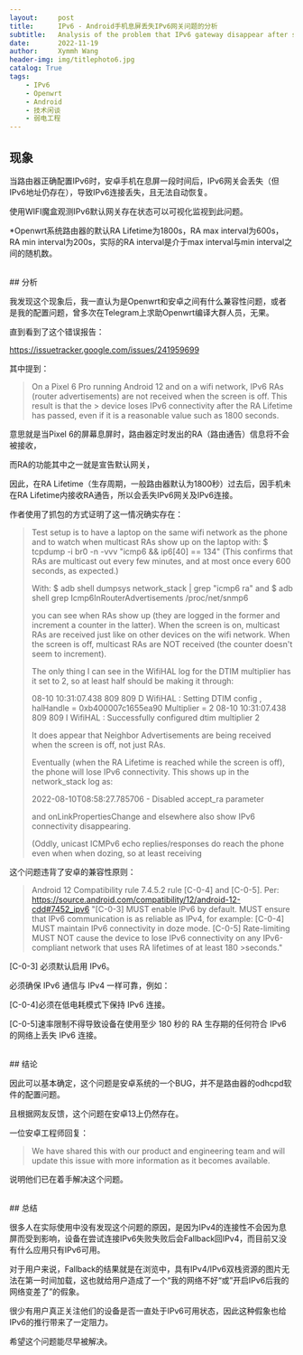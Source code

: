 ```yaml
---
layout:     post
title:      IPv6 - Android手机息屏丢失IPv6网关问题的分析
subtitle:   Analysis of the problem that IPv6 gateway disappear after screen off on Android phone.
date:       2022-11-19
author:     Xymmh Wang
header-img: img/titlephoto6.jpg
catalog: True
tags:
    - IPv6
    - Openwrt
    - Android
    - 技术闲谈
    - 弱电工程
---
```


## 现象

当路由器正确配置IPv6时，安卓手机在息屏一段时间后，IPv6网关会丢失（但IPv6地址仍存在），导致IPv6连接丢失，且无法自动恢复。

使用WIFI魔盒观测IPv6默认网关存在状态可以可视化监视到此问题。

*Openwrt系统路由器的默认RA Lifetime为1800s，RA max interval为600s，RA min interval为200s，实际的RA interval是介于max interval与min interval之间的随机数。

<br>
## 分析

我发现这个现象后，我一直认为是Openwrt和安卓之间有什么兼容性问题，或者是我的配置问题，曾多次在Telegram上求助Openwrt编译大群人员，无果。

直到看到了这个错误报告：

https://issuetracker.google.com/issues/241959699

其中提到：

> On a Pixel 6 Pro running Android 12 and on a wifi network, IPv6 RAs (router advertisements) are not received when the screen is off.  This result is that the > device loses IPv6 connectivity after the RA Lifetime has passed, even if it is a reasonable value such as 1800 seconds.

意思就是当Pixel 6的屏幕息屏时，路由器定时发出的RA（路由通告）信息将不会被接收，

而RA的功能其中之一就是宣告默认网关，

因此，在RA Lifetime（生存周期，一般路由器默认为1800秒）过去后，因手机未在RA Lifetime内接收RA通告，所以会丢失IPv6网关及IPv6连接。

作者使用了抓包的方式证明了这一情况确实存在：
<br>
>Test setup is to have a laptop on the same wifi network as the phone and to watch when multicast RAs show up on the laptop with:
>$ tcpdump -i br0 -n -vvv "icmp6 && ip6[40] == 134"
>(This confirms that RAs are multicast out every few minutes, and at most once every 600 seconds, as expected.)
>
>With:
>$ adb shell dumpsys network_stack | grep "icmp6 ra"
>and
>$ adb shell grep Icmp6InRouterAdvertisements /proc/net/snmp6
>
>you can see when RAs show up (they are logged in the former and increment a counter in the latter).
>When the screen is on, multicast RAs are received just like on other devices on the wifi network.
>When the screen is off, multicast RAs are NOT received (the counter doesn't seem to increment).
>
>The only thing I can see in the WifiHAL log for the DTIM multiplier has it set to 2, so at least half should be making it through:
>
>08-10 10:31:07.438   809   809 D WifiHAL : Setting DTIM config , halHandle = 0xb400007c1655ea90 Multiplier = 2
>08-10 10:31:07.438   809   809 I WifiHAL : Successfully configured dtim multiplier 2
>
>It does appear that Neighbor Advertisements are being received when the screen is off, not just RAs.
>
>Eventually (when the RA Lifetime is reached while the screen is off), the phone will lose IPv6 connectivity.  This shows up in the network_stack log as:
>
>    2022-08-10T08:58:27.785706 - Disabled accept_ra parameter
>
>and onLinkPropertiesChange and elsewhere also show IPv6 connectivity disappearing.
>
>
>(Oddly, unicast ICMPv6 echo replies/responses do reach the phone even when when dozing, so at least receiving 

这个问题违背了安卓的兼容性原则：

>Android 12 Compatibility rule 7.4.5.2 rule [C-0-4] and [C-0-5].  Per:  https://source.android.com/compatibility/12/android-12-cdd#7452_ipv6
>"[C-0-3] MUST enable IPv6 by default.
>    MUST ensure that IPv6 communication is as reliable as IPv4, for example:
>        [C-0-4] MUST maintain IPv6 connectivity in doze mode.
>        [C-0-5] Rate-limiting MUST NOT cause the device to lose IPv6 connectivity on any IPv6-compliant network that uses RA lifetimes of at least 180 >seconds."

[C-0-3] 必须默认启用 IPv6。

必须确保 IPv6 通信与 IPv4 一样可靠，例如：

[C-0-4]必须在低电耗模式下保持 IPv6 连接。

[C-0-5]速率限制不得导致设备在使用至少 180 秒的 RA 生存期的任何符合 IPv6 的网络上丢失 IPv6 连接。

<br>
## 结论

因此可以基本确定，这个问题是安卓系统的一个BUG，并不是路由器的odhcpd软件的配置问题。

且根据网友反馈，这个问题在安卓13上仍然存在。

一位安卓工程师回复：

>We have shared this with our product and engineering team and will update this issue with more information as it becomes available.

说明他们已在着手解决这个问题。

<br>
## 总结

很多人在实际使用中没有发现这个问题的原因，是因为IPv4的连接性不会因为息屏而受到影响，设备在尝试连接IPv6失败失败后会Fallback回IPv4，而目前又没有什么应用只有IPv6可用。

对于用户来说，Fallback的结果就是在浏览中，具有IPv4/IPv6双栈资源的图片无法在第一时间加载，这也就给用户造成了一个“我的网络不好“或”开启IPv6后我的网络变差了”的假象。

很少有用户真正关注他们的设备是否一直处于IPv6可用状态，因此这种假象也给IPv6的推行带来了一定阻力。

希望这个问题能尽早被解决。


